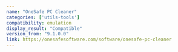 ```yaml
---
name: "OneSafe PC Cleaner"
categories: ['utils-tools']
compatibility: emulation
display_result: "Compatible"
version_from: "9.1.0.0"
link: https://onesafesoftware.com/software/onesafe-pc-cleaner
---
```


